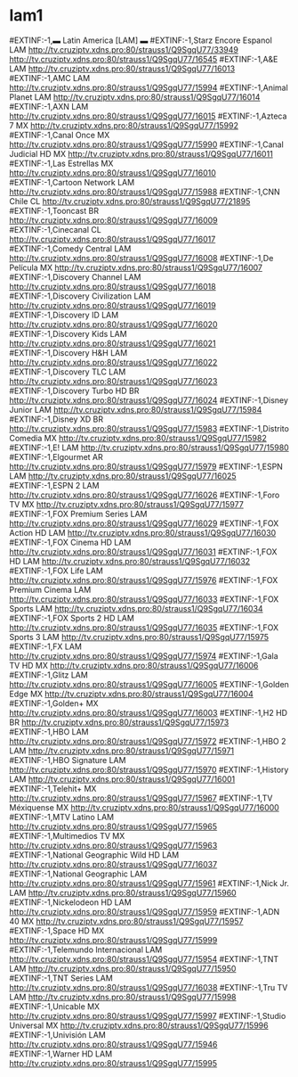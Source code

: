 # lam1
#EXTINF:-1,▬ Latin America [LAM] ▬
#EXTINF:-1,Starz Encore Espanol LAM
http://tv.cruziptv.xdns.pro:80/strauss1/Q9SgqU77/33949
http://tv.cruziptv.xdns.pro:80/strauss1/Q9SgqU77/16545
#EXTINF:-1,A&E LAM
http://tv.cruziptv.xdns.pro:80/strauss1/Q9SgqU77/16013
#EXTINF:-1,AMC LAM
http://tv.cruziptv.xdns.pro:80/strauss1/Q9SgqU77/15994
#EXTINF:-1,Animal Planet LAM
http://tv.cruziptv.xdns.pro:80/strauss1/Q9SgqU77/16014
#EXTINF:-1,AXN LAM
http://tv.cruziptv.xdns.pro:80/strauss1/Q9SgqU77/16015
#EXTINF:-1,Azteca 7 MX
http://tv.cruziptv.xdns.pro:80/strauss1/Q9SgqU77/15992
#EXTINF:-1,Canal Once MX
http://tv.cruziptv.xdns.pro:80/strauss1/Q9SgqU77/15990
#EXTINF:-1,Canal Judicial HD MX
http://tv.cruziptv.xdns.pro:80/strauss1/Q9SgqU77/16011
#EXTINF:-1,Las Estrellas MX
http://tv.cruziptv.xdns.pro:80/strauss1/Q9SgqU77/16010
#EXTINF:-1,Cartoon Network LAM
http://tv.cruziptv.xdns.pro:80/strauss1/Q9SgqU77/15988
#EXTINF:-1,CNN Chile CL
http://tv.cruziptv.xdns.pro:80/strauss1/Q9SgqU77/21895
#EXTINF:-1,Tooncast BR
http://tv.cruziptv.xdns.pro:80/strauss1/Q9SgqU77/16009
#EXTINF:-1,Cinecanal CL
http://tv.cruziptv.xdns.pro:80/strauss1/Q9SgqU77/16017
#EXTINF:-1,Comedy Central LAM
http://tv.cruziptv.xdns.pro:80/strauss1/Q9SgqU77/16008
#EXTINF:-1,De Película MX
http://tv.cruziptv.xdns.pro:80/strauss1/Q9SgqU77/16007
#EXTINF:-1,Discovery Channel LAM
http://tv.cruziptv.xdns.pro:80/strauss1/Q9SgqU77/16018
#EXTINF:-1,Discovery Civilization LAM
http://tv.cruziptv.xdns.pro:80/strauss1/Q9SgqU77/16019
#EXTINF:-1,Discovery ID LAM
http://tv.cruziptv.xdns.pro:80/strauss1/Q9SgqU77/16020
#EXTINF:-1,Discovery Kids LAM
http://tv.cruziptv.xdns.pro:80/strauss1/Q9SgqU77/16021
#EXTINF:-1,Discovery H&H LAM
http://tv.cruziptv.xdns.pro:80/strauss1/Q9SgqU77/16022
#EXTINF:-1,Discovery TLC LAM
http://tv.cruziptv.xdns.pro:80/strauss1/Q9SgqU77/16023
#EXTINF:-1,Discovery Turbo HD BR
http://tv.cruziptv.xdns.pro:80/strauss1/Q9SgqU77/16024
#EXTINF:-1,Disney Junior LAM
http://tv.cruziptv.xdns.pro:80/strauss1/Q9SgqU77/15984
#EXTINF:-1,Disney XD BR
http://tv.cruziptv.xdns.pro:80/strauss1/Q9SgqU77/15983
#EXTINF:-1,Distrito Comedia MX
http://tv.cruziptv.xdns.pro:80/strauss1/Q9SgqU77/15982
#EXTINF:-1,E! LAM
http://tv.cruziptv.xdns.pro:80/strauss1/Q9SgqU77/15980
#EXTINF:-1,Elgourmet AR
http://tv.cruziptv.xdns.pro:80/strauss1/Q9SgqU77/15979
#EXTINF:-1,ESPN LAM
http://tv.cruziptv.xdns.pro:80/strauss1/Q9SgqU77/16025
#EXTINF:-1,ESPN 2 LAM
http://tv.cruziptv.xdns.pro:80/strauss1/Q9SgqU77/16026
#EXTINF:-1,Foro TV MX
http://tv.cruziptv.xdns.pro:80/strauss1/Q9SgqU77/15977
#EXTINF:-1,FOX Premium Series LAM
http://tv.cruziptv.xdns.pro:80/strauss1/Q9SgqU77/16029
#EXTINF:-1,FOX Action HD LAM
http://tv.cruziptv.xdns.pro:80/strauss1/Q9SgqU77/16030
#EXTINF:-1,FOX Cinema HD LAM
http://tv.cruziptv.xdns.pro:80/strauss1/Q9SgqU77/16031
#EXTINF:-1,FOX HD LAM
http://tv.cruziptv.xdns.pro:80/strauss1/Q9SgqU77/16032
#EXTINF:-1,FOX Life LAM
http://tv.cruziptv.xdns.pro:80/strauss1/Q9SgqU77/15976
#EXTINF:-1,FOX Premium Cinema LAM
http://tv.cruziptv.xdns.pro:80/strauss1/Q9SgqU77/16033
#EXTINF:-1,FOX Sports LAM
http://tv.cruziptv.xdns.pro:80/strauss1/Q9SgqU77/16034
#EXTINF:-1,FOX Sports 2 HD LAM
http://tv.cruziptv.xdns.pro:80/strauss1/Q9SgqU77/16035
#EXTINF:-1,FOX Sports 3 LAM
http://tv.cruziptv.xdns.pro:80/strauss1/Q9SgqU77/15975
#EXTINF:-1,FX LAM
http://tv.cruziptv.xdns.pro:80/strauss1/Q9SgqU77/15974
#EXTINF:-1,Gala TV HD MX
http://tv.cruziptv.xdns.pro:80/strauss1/Q9SgqU77/16006
#EXTINF:-1,Glitz LAM
http://tv.cruziptv.xdns.pro:80/strauss1/Q9SgqU77/16005
#EXTINF:-1,Golden Edge MX
http://tv.cruziptv.xdns.pro:80/strauss1/Q9SgqU77/16004
#EXTINF:-1,Golden+ MX
http://tv.cruziptv.xdns.pro:80/strauss1/Q9SgqU77/16003
#EXTINF:-1,H2 HD BR
http://tv.cruziptv.xdns.pro:80/strauss1/Q9SgqU77/15973
#EXTINF:-1,HBO LAM
http://tv.cruziptv.xdns.pro:80/strauss1/Q9SgqU77/15972
#EXTINF:-1,HBO 2 LAM
http://tv.cruziptv.xdns.pro:80/strauss1/Q9SgqU77/15971
#EXTINF:-1,HBO Signature LAM
http://tv.cruziptv.xdns.pro:80/strauss1/Q9SgqU77/15970
#EXTINF:-1,History LAM
http://tv.cruziptv.xdns.pro:80/strauss1/Q9SgqU77/16001
#EXTINF:-1,Telehit+ MX
http://tv.cruziptv.xdns.pro:80/strauss1/Q9SgqU77/15967
#EXTINF:-1,TV Méxiquense MX
http://tv.cruziptv.xdns.pro:80/strauss1/Q9SgqU77/16000
#EXTINF:-1,MTV Latino LAM
http://tv.cruziptv.xdns.pro:80/strauss1/Q9SgqU77/15965
#EXTINF:-1,Multimedios TV MX
http://tv.cruziptv.xdns.pro:80/strauss1/Q9SgqU77/15963
#EXTINF:-1,National Geographic Wild HD LAM
http://tv.cruziptv.xdns.pro:80/strauss1/Q9SgqU77/16037
#EXTINF:-1,National Geographic LAM
http://tv.cruziptv.xdns.pro:80/strauss1/Q9SgqU77/15961
#EXTINF:-1,Nick Jr. LAM
http://tv.cruziptv.xdns.pro:80/strauss1/Q9SgqU77/15960
#EXTINF:-1,Nickelodeon HD LAM
http://tv.cruziptv.xdns.pro:80/strauss1/Q9SgqU77/15959
#EXTINF:-1,ADN 40 MX
http://tv.cruziptv.xdns.pro:80/strauss1/Q9SgqU77/15957
#EXTINF:-1,Space HD MX
http://tv.cruziptv.xdns.pro:80/strauss1/Q9SgqU77/15999
#EXTINF:-1,Telemundo Internacional LAM
http://tv.cruziptv.xdns.pro:80/strauss1/Q9SgqU77/15954
#EXTINF:-1,TNT LAM
http://tv.cruziptv.xdns.pro:80/strauss1/Q9SgqU77/15950
#EXTINF:-1,TNT Series LAM
http://tv.cruziptv.xdns.pro:80/strauss1/Q9SgqU77/16038
#EXTINF:-1,Tru TV LAM
http://tv.cruziptv.xdns.pro:80/strauss1/Q9SgqU77/15998
#EXTINF:-1,Unicable MX
http://tv.cruziptv.xdns.pro:80/strauss1/Q9SgqU77/15997
#EXTINF:-1,Studio Universal MX
http://tv.cruziptv.xdns.pro:80/strauss1/Q9SgqU77/15996
#EXTINF:-1,Univisión LAM
http://tv.cruziptv.xdns.pro:80/strauss1/Q9SgqU77/15946
#EXTINF:-1,Warner HD LAM
http://tv.cruziptv.xdns.pro:80/strauss1/Q9SgqU77/15995
